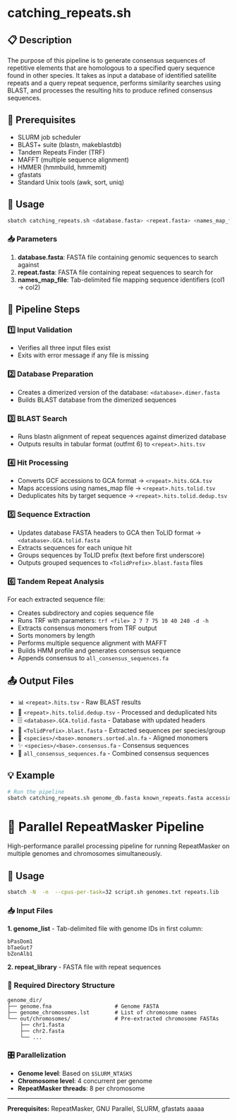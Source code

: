 # catching_repeats.sh 
## 📋 Description

The purpose of this pipeline is to generate consensus sequences of repetitive elements that are homologous to a specified query sequence found in other species. It takes as input a database of identified satellite repeats and a query repeat sequence, performs similarity searches using BLAST, and processes the resulting hits to produce refined consensus sequences. 

## 🔧 Prerequisites

- SLURM job scheduler
- BLAST+ suite (blastn, makeblastdb)
- Tandem Repeats Finder (TRF)
- MAFFT (multiple sequence alignment)
- HMMER (hmmbuild, hmmemit)
- gfastats
- Standard Unix tools (awk, sort, uniq)

## 🚀 Usage
```bash
sbatch catching_repeats.sh <database.fasta> <repeat.fasta> <names_map_file>
```

### 📥 Parameters

1. **database.fasta**: FASTA file containing genomic sequences to search against
2. **repeat.fasta**: FASTA file containing repeat sequences to search for  
3. **names_map_file**: Tab-delimited file mapping sequence identifiers (col1 → col2)

## 🔄 Pipeline Steps

### 1️⃣ Input Validation

- Verifies all three input files exist
- Exits with error message if any file is missing

### 2️⃣ Database Preparation

- Creates a dimerized version of the database: `<database>.dimer.fasta`
- Builds BLAST database from the dimerized sequences

### 3️⃣ BLAST Search

- Runs blastn alignment of repeat sequences against dimerized database
- Outputs results in tabular format (outfmt 6) to `<repeat>.hits.tsv`

### 4️⃣ Hit Processing

- Converts GCF accessions to GCA format → `<repeat>.hits.GCA.tsv`
- Maps accessions using names_map file → `<repeat>.hits.tolid.tsv`  
- Deduplicates hits by target sequence → `<repeat>.hits.tolid.dedup.tsv`

### 5️⃣ Sequence Extraction

- Updates database FASTA headers to GCA then ToLID format → `<database>.GCA.tolid.fasta`
- Extracts sequences for each unique hit
- Groups sequences by ToLID prefix (text before first underscore)
- Outputs grouped sequences to `<TolidPrefix>.blast.fasta` files

### 6️⃣ Tandem Repeat Analysis

For each extracted sequence file:

- Creates subdirectory and copies sequence file
- Runs TRF with parameters: `trf <file> 2 7 7 75 10 40 240 -d -h`
- Extracts consensus monomers from TRF output
- Sorts monomers by length
- Performs multiple sequence alignment with MAFFT
- Builds HMM profile and generates consensus sequence
- Appends consensus to `all_consensus_sequences.fa`

## 📤 Output Files

- 📊 `<repeat>.hits.tsv` - Raw BLAST results
- 🧹 `<repeat>.hits.tolid.dedup.tsv` - Processed and deduplicated hits
- 🗄️ `<database>.GCA.tolid.fasta` - Database with updated headers
- 🧬 `<TolidPrefix>.blast.fasta` - Extracted sequences per species/group
- 📐 `<species>/<base>.monomers.sorted.aln.fa` - Aligned monomers
- ✨ `<species>/<base>.consensus.fa` - Consensus sequences
- 🎯 `all_consensus_sequences.fa` - Combined consensus sequences

## 💡 Example
```bash
# Run the pipeline
sbatch catching_repeats.sh genome_db.fasta known_repeats.fasta accession_map.txt
```


# 🧬 Parallel RepeatMasker Pipeline

High-performance parallel processing pipeline for running RepeatMasker on multiple genomes and chromosomes simultaneously.

## 🚀 Usage
```bash
sbatch -N  -n  --cpus-per-task=32 script.sh genomes.txt repeats.lib
```
### 📥 Input Files

**1. genome_list** - Tab-delimited file with genome IDs in first column:
```
bPasDom1
bTaeGut7
bZonAlb1
```

**2. repeat_library** - FASTA file with repeat sequences

### 📁 Required Directory Structure
```
genome_dir/
├── genome.fna                    # Genome FASTA
├── genome_chromosomes.lst        # List of chromosome names
└── out/chromosomes/              # Pre-extracted chromosome FASTAs
    ├── chr1.fasta
    ├── chr2.fasta
    └── ...
```
### 🎛️ Parallelization

- **Genome level**: Based on `$SLURM_NTASKS`
- **Chromosome level**: 4 concurrent per genome
- **RepeatMasker threads**: 8 per chromosome

---

**Prerequisites:** RepeatMasker, GNU Parallel, SLURM, gfastats
aaaaa
